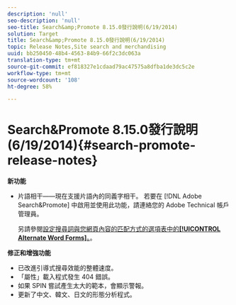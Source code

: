 ```yaml
---
description: 'null'
seo-description: 'null'
seo-title: Search&amp;Promote 8.15.0發行說明(6/19/2014)
solution: Target
title: Search&amp;Promote 8.15.0發行說明(6/19/2014)
topic: Release Notes,Site search and merchandising
uuid: bb250450-48b4-4563-84b9-66f2c3dc063a
translation-type: tm+mt
source-git-commit: ef818327e1cdaad79ac47575a8dfba1de3dc5c2e
workflow-type: tm+mt
source-wordcount: '108'
ht-degree: 58%

---
```



# Search&amp;Promote 8.15.0發行說明(6/19/2014){#search-promote-release-notes}

**新功能**

* 片語相干——現在支援片語內的同義字相干。  若要在 [!DNL Adobe Search&Promote] 中啟用並使用此功能，請連絡您的 Adobe Technical 帳戶管理員。

   另請參閱[設定搜尋詞與您網頁內容的匹配方式的選項表中的&#x200B;**[!UICONTROL Alternate Word Forms]**。](../c-about-linguistics-menu/c-about-words-and-language.md#task_351A9144A51F4B41923BDBACDEF3B616)。

**修正和增強功能**

* 已改進引導式搜尋效能的整體速度。
* 「屬性」載入程式發生 404 錯誤。
* 如果 SPIN 嘗試產生太大的範本，會顯示警報。
* 更新了中文、韓文、日文的形態分析程式。

